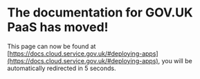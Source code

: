 # The documentation for GOV.UK PaaS has moved!
This page can now be found at [https://docs.cloud.service.gov.uk/#deploying-apps](https://docs.cloud.service.gov.uk/#deploying-apps), you will be automatically redirected in 5 seconds.